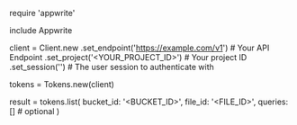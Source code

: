 require 'appwrite'

include Appwrite

client = Client.new
    .set_endpoint('https://example.com/v1') # Your API Endpoint
    .set_project('<YOUR_PROJECT_ID>') # Your project ID
    .set_session('') # The user session to authenticate with

tokens = Tokens.new(client)

result = tokens.list(
    bucket_id: '<BUCKET_ID>',
    file_id: '<FILE_ID>',
    queries: [] # optional
)
